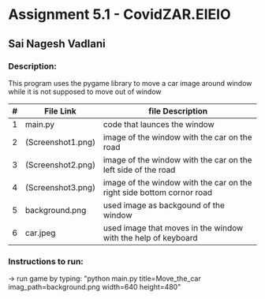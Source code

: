 # Assignment 5.1 - CovidZAR.EIEIO

## Sai Nagesh Vadlani

### Description: 
This program uses the pygame library to move a car image around window while it is not supposed to move out of window



|   #   | File Link | file Description |
| :---: | ----------- | ---------------------- |
|   1   |    main.py     | code that launces the window|
| 2 | (Screenshot1.png) |image of the window with the car on the road|
| 3 | (Screenshot2.png)|image of the window with the car on the left side of the road|
| 4 |(Screenshot3.png)|image of the window with the car on the right side bottom cornor road|
|5|background.png| used image as backgound of the window|
|6|car.jpeg| used image that moves in the window with the help of keyboard|
 
 ### Instructions to run:
 
 -> run game by typing: "python main.py title=Move_the_car  imag_path=background.png width=640 height=480"

